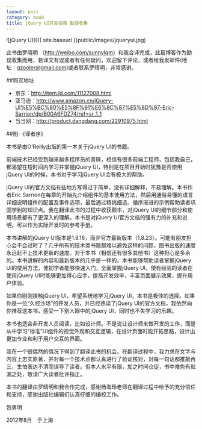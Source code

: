 ```yaml
---
layout: post
category: book
title: jQuery UI开发指南 勘误收集
---
```



![jQuery UI]({{ site.baseurl }}public/images/jqueryui.jpg)

此书由罗晴明 （<http://weibo.com/sunnylqm>）和我合译完成，此篇博客作为勘误收集而用，若译文有误或者有任何疑问，欢迎留下评论，或者给我发邮件(地址：<gzooler@gmail.com>)或者联系罗晴明，非常感谢。

##购买地址
* 京东：<http://item.jd.com/11127008.html>
* 亚马逊：<http://www.amazon.cn/jQuery-UI%E5%BC%80%E5%8F%91%E6%8C%87%E5%8D%97-Eric-Sarrion/dp/B00A6FDZ74/ref=sr_1_1>
* 当当网：<http://product.dangdang.com/22910975.html>

##附:《译者序》

本书是由O’Reilly出版的第一本关于jQuery UI的书籍。

前端技术已经受到越来越多程序员的青睐，相信有很多前端工程师，包括我自己，都渴望在短时间内学习并掌握jQuery UI，特别是在项目开始时犹豫是否使用jQuery UI的时候，本书对于学习jQuery UI会有极大的帮助。


jQuery UI的官方文档有些地方写得过于简单，没有详细解释，不易理解。本书作者Eric Sarrion在每章的开始先介绍组件的基本使用方法，然后用通俗易懂的语言详细说明组件的配置及事件选项，最后通过精挑细选、循序渐进的示例帮助读者巩固学到的知识点。我在翻译此书的过程中收获颇丰，对jQuery UI的细节部分和使用场景都有了更深入的理解。本书是对jQuery UI官方文档的强有力的补充和说明，可以作为实际开发时的参考手册。


本书讲解的jQuery UI版本是1.8.16，而非官方最新版本（1.8.23）。可能有朋友担心会不会过时了？几乎所有的技术类书籍都难以避免这样的问题，图书出版的速度永远赶不上技术更新的速度。对于本书（相信还有很多其他书）这种担心是多余的。本书讲解的内容和最新版本的几乎是一样的。本书能够帮助读者掌握jQuery UI的使用方法，使初学者能够快速入门，全面掌握jQuery UI，使有经验的读者在使用jQuery UI时能够更加得心应手，提高开发效率，丰富页面展示效果，提升用户体验。


如果你刚刚接触jQuery UI，希望系统地学习jQuery UI，本书是极佳的选择。如果你是一位“久经沙场”的开发人员，并已经熟读了jQuery UI的官方文档，我依然向你推荐这本书，感受一下别人眼中的jQuery UI，同时也不失学习的乐趣。


本书也适合非开发人员阅读，比如设计师。不是说让设计师来做开发的工作，而是从中学习“标准”UI组件的视觉外观和交互逻辑，在设计页面时能开拓思路，设计出更加专业和利于用户交互的界面。


我在一个很偶然的情况下得到了翻译此书的机会。在翻译过程中，我力求在文字与内容上忠实原著，并对每一个技术点都认真进行了验证核对，对每一句话都推敲再三，生怕表达不清而误导了读者。但本人水平有限，加之时间仓促，书中难免有纰漏之处，敬请广大读者批评指正。


本书的翻译由罗晴明和我合作完成，感谢杨海玲老师在翻译过程中给予的充分信任和支持，感谢出版社编辑们认真仔细的编校工作。


包勇明


2012年8月　于上海



